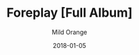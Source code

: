 ---
title: "Foreplay [Full Album]"
subtitle: "Mild Orange"
customForwardUrl: "https://www.youtube.com/watch?v=1hrUaOrIQR4"
displayImg: "https://img.youtube.com/vi/1hrUaOrIQR4/0.jpg"
date: "2018-01-05"
newTab: true 
---